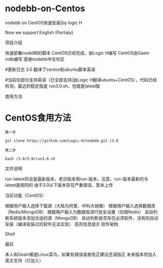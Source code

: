# nodebb-on-Centos
nodebb on CentOS快速安装|by logic H

Now we support English (Partialy)

项目介绍

快速部署nodeBB的脚本 CentOS已经完成，由Logic H编写 CentOS由Gaein nidb编写 感谢nodebb中文社区

#更新日志 3.0  翻译了centos和ubuntu脚本英语 

#当前仅部分支持英语（已全部支持|由Logic H翻译ubuntu+CentOS），代码已经检测，最近的稳定版是 run3.0.sh，也就是latest版

食用方法

# CentOS食用方法
```
第一步

git clone https://github.com/Logic-H/nodebb.git /3.0

第二步

bash /3.0/3.0/run3.0.sh

```
文件说明

run-latest将会是最新版本，老旧版本用run-版本，注意，run-版本最新的与latest是相同的 由于3.0以下版本存在严重错误，暂未上传

当前功能（CentOS）

根据用户输入选择下载源（大陆为阿里、中科大镜像）
根据用户输入选择数据库（Redis/MongoDB）
根据用户输入为数据库进行安全设置（仅限Redis）
自动判断系统版本添加合适的源（MongoDB）
自动判断是否存在必须软件，没有则自动安装（编译安装过的软件无法实现）
高亮信息提示
软件架构

Shell

最后

本人和Geain都是Linux菜鸟，如果有错误或者改正建议还请指正 
未来版本将加入英文支持（已加入）
